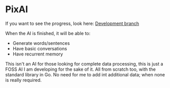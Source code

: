 # PixAI

If you want to see the progress, look here:
[Development branch](https://github.com/PixEthos/PixAI/tree/master)

When the AI is finished, it will be able to:
- Generate words/sentences
- Have basic conversations
- Have recurrent memory

This isn't an AI for those looking for complete data processing, this is just a FOSS AI I am developing for the sake of it. All from scratch too, with the standard library in Go. No need for me to add int additional data; when none is really required.
